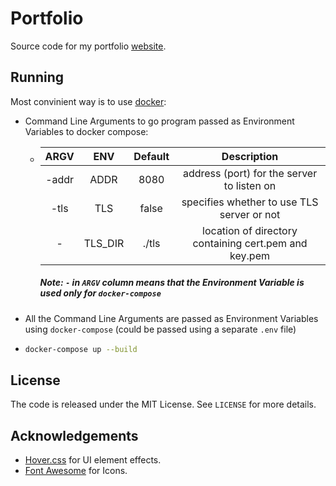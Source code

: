 # Portfolio
Source code for my portfolio
[website](https://iamadarshk.com).

## Running
Most convinient way is to use [docker](https://docker.com):
- Command Line Arguments to go program passed as Environment Variables to
  docker compose:
  - | ARGV  | ENV | Default | Description |
    | :---: | :---: | :---: | :---: |
    | -addr | ADDR | 8080 | address (port) for the server to listen on |
    | -tls  | TLS | false | specifies whether to use TLS server or not |
    | -     | TLS_DIR | ./tls | location of directory containing cert.pem and key.pem |
    ##### Note: `-` in `ARGV` column means that the Environment Variable is used only for `docker-compose`
- All the Command Line Arguments are passed as Environment Variables using 
`docker-compose`
 (could be passed using a separate `.env` file)
- ```bash
  docker-compose up --build
  ```

## License
The code is released under the MIT License. See `LICENSE` for more details.

## Acknowledgements
- [Hover.css](http://ianlunn.github.io/Hover/) for UI element effects.
- [Font Awesome](https://fontawesome.com/) for Icons.

